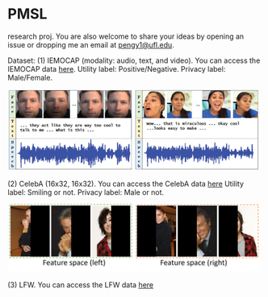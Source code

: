 # PMSL
research proj. You are also welcome to share your ideas by opening an issue or dropping me an email at [pengy1@ufl.edu](mailto:pengy1@ufl.edu). 

Dataset:
(1) IEMOCAP (modality: audio, text, and video). You can access the IEMOCAP data [here](https://sail.usc.edu/iemocap/). Utility label: Positive/Negative. Privacy label: Male/Female. 

<img src="figs/IEMOCAP.png" width="500">

(2) CelebA (16x32, 16x32). You can access the CelebA data [here](https://mmlab.ie.cuhk.edu.hk/projects/CelebA.html) Utility label: Smiling or not. Privacy label: Male or not. 

<img src="figs/celeba.png" width="500">

(3) LFW. You can access the LFW data [here](https://vis-www.cs.umass.edu/lfw/)

